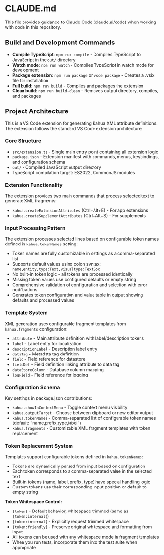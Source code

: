 # CLAUDE.md

This file provides guidance to Claude Code (claude.ai/code) when working with code in this repository.

## Build and Development Commands

- **Compile TypeScript**: `npm run compile` - Compiles TypeScript to JavaScript in the `out/` directory
- **Watch mode**: `npm run watch` - Compiles TypeScript in watch mode for development
- **Package extension**: `npm run package` or `vsce package` - Creates a .vsix file for installation
- **Full build**: `npm run build` - Compiles and packages the extension
- **Clean build**: `npm run build-clean` - Removes output directory, compiles, and packages

## Project Architecture

This is a VS Code extension for generating Kahua XML attribute definitions. The extension follows the standard VS Code extension architecture:

### Core Structure
- `src/extension.ts` - Single main entry point containing all extension logic
- `package.json` - Extension manifest with commands, menus, keybindings, and configuration schema
- `out/` - Compiled JavaScript output directory
- TypeScript compilation target: ES2022, CommonJS modules

### Extension Functionality
The extension provides two main commands that process selected text to generate XML fragments:
- `kahua.createExtensionAttributes` (Ctrl+Alt+E) - For app extensions
- `kahua.createSupplementAttributes` (Ctrl+Alt+S) - For supplements

### Input Processing Pattern
The extension processes selected lines based on configurable token names defined in `kahua.tokenNames` setting:
- Token names are fully customizable in settings as a comma-separated list
- Supports default values using colon syntax: `name,entity,type:Text,visualtype:TextBox`
- No built-in token logic - all tokens are processed identically
- Missing token values use configured defaults or empty string
- Comprehensive validation of configuration and selection with error notifications
- Generates token configuration and value table in output showing defaults and processed values

### Template System
XML generation uses configurable fragment templates from `kahua.fragments` configuration:
- `attribute` - Main attribute definition with label/description tokens
- `label` - Label entry for localization
- `descriptionLabel` - Description label entry  
- `dataTag` - Metadata tag definition
- `field` - Field reference for datastore
- `fieldDef` - Field definition linking attribute to data tag
- `dataStoreColumn` - Database column mapping
- `logField` - Field reference for logging

### Configuration Schema
Key settings in package.json contributions:
- `kahua.showInContextMenu` - Toggle context menu visibility
- `kahua.outputTarget` - Choose between clipboard or new editor output
- `kahua.tokenNames` - Comma-separated list of configurable token names (default: "name,prefix,type,label")
- `kahua.fragments` - Customizable XML fragment templates with token replacement

### Token Replacement System
Templates support configurable tokens defined in `kahua.tokenNames`:
- Tokens are dynamically parsed from input based on configuration
- Each token corresponds to a comma-separated value in the selected text
- Built-in tokens (name, label, prefix, type) have special handling logic
- Custom tokens use their corresponding input position or default to empty string

**Token Whitespace Control:**
- `{token}` - Default behavior, whitespace trimmed (same as `{token:internal}`)
- `{token:internal}` - Explicitly request trimmed whitespace 
- `{token:friendly}` - Preserve original whitespace and formatting from input
- All tokens can be used with any whitespace mode in fragment templates
- When you run tests, incorporate them into the test suite when appropriate